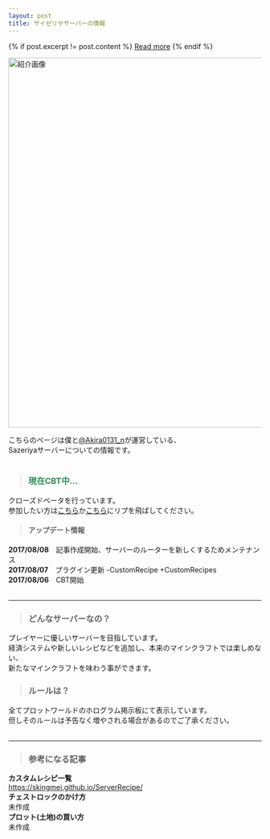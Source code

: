```yaml
---
layout: post
title: サイゼリヤサーバーの情報
---
```


{% if post.excerpt != post.content %}
    <a href="{{ site.baseurl }}{{ post.url }}">Read more</a>
{% endif %}

<img width="735" alt="紹介画像" src="http://i.imgur.com/O1LGgRO.jpg">

こちらのページは僕と[@Akira0131_n](https://twitter.com/Akira0131_n)が運営している、<br>
Sazeriyaサーバーについての情報です。<br>
<br>
> ### <font color="seagreen"> 現在CBT中... </font>  
クローズドベータを行っています。<br>
参加したい方は[こちら](https://twitter.com/Akira0131_n/status/893113278406156288)か[こちら](https://twitter.com/pawa783/status/894185978729947137)にリプを飛ばしてください。
> #### アップデート情報  
**2017/08/08**　記事作成開始、サーバーのルーターを新しくするためメンテナンス<br>
**2017/08/07**　プラグイン更新 -CustomRecipe +CustomRecipes<br>
**2017/08/06**　CBT開始<br>
<BR>
***
> ### どんなサーバーなの？  
プレイヤーに優しいサーバーを目指しています。<br>
経済システムや新しいレシピなどを追加し、本来のマインクラフトでは楽しめない、<br>
新たなマインクラフトを味わう事ができます。
> ### ルールは？  
全てプロットワールドのホログラム掲示板にて表示しています。<br>
但しそのルールは予告なく増やされる場合があるのでご了承ください。<br>
<br>
***
> ### 参考になる記事  
**カスタムレシピ一覧**<br>
https://skingmei.github.io/ServerRecipe/ <br>
**チェストロックのかけ方**<br>
未作成<br>
**プロット(土地)の買い方**<br>
未作成<br>
